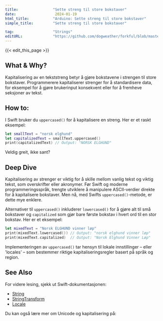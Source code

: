 ```yaml
---
title:                "Sette streng til store bokstaver"
date:                  2024-01-19
html_title:           "Arduino: Sette streng til store bokstaver"
simple_title:         "Sette streng til store bokstaver"

tag:                  "Strings"
editURL:              "https://github.com/dogweather/forkful/blob/master/content/no/swift/capitalizing-a-string.md"
---
```


{{< edit_this_page >}}

## What & Why?
Kapitalisering av en tekststreng betyr å gjøre bokstavene i strengen til store bokstaver. Programmerere kapitaliserer strenger for å standardisere data, for eksempel for å gjøre brukerinput konsekvent eller for å fremheve seksjoner av tekst.

## How to:
I Swift bruker du `uppercased()` for å kapitalisere en streng. Her er et raskt eksempel:

```Swift
let smallText = "norsk elghund"
let capitalizedText = smallText.uppercased()
print(capitalizedText) // Output: "NORSK ELGHUND"
```

Veldig greit, ikke sant?

## Deep Dive
Kapitalisering av strenger er viktig for å skille mellom vanlig tekst og viktig tekst, som overskrifter eller akronymer. Før Swift og moderne programmeringsspråk, trengte utviklere å manipulere ASCII-verdier direkte for å kapitalisere bokstaver. Men nå, med Swifts `uppercased()`-metode, er dette mye enklere.

Alternativer til `uppercased()` inkluderer `lowercased()` for å gjøre alt til små bokstaver og `capitalized` som gjør bare første bokstav i hvert ord til en stor bokstav. Her er et eksempel:

```Swift
let mixedText = "Norsk ELGHUND vinner løp"
print(mixedText.lowercased()) // Output: "norsk elghund vinner løp"
print(mixedText.capitalized)  // Output: "Norsk Elghund Vinner Løp"
```

Implementeringen av `uppercased()` tar hensyn til lokale innstillinger – eller 'locales' – som bestemmer riktige kapitaliseringsregler basert på språk og region.

## See Also
For videre lesing, sjekk ut Swift-dokumentasjonen:
- [String](https://developer.apple.com/documentation/swift/string/)
- [StringTransform](https://developer.apple.com/documentation/foundation/stringtransform/)
- [Locale](https://developer.apple.com/documentation/foundation/locale)

Du kan også lære mer om Unicode og kapitalisering på:
